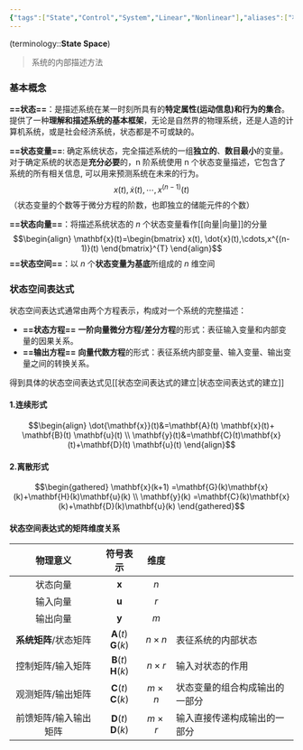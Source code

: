 ```yaml
---
{"tags":["State","Control","System","Linear","Nonlinear"],"aliases":["状态","状态空间方程","状态空间表达式"],"dg-publish":true,"dg-path":"自动控制原理/状态空间.md","Level":1,"permalink":"/自动控制原理/状态空间/","dgPassFrontmatter":true,"noteIcon":"","created":"2024-09-04T12:29:34.093+08:00","updated":"2024-12-01T20:51:02.491+08:00"}
---
```



(terminology::**State Space**)   
>系统的内部描述方法

### 基本概念
**==状态==**：是描述系统在某一时刻所具有的**特定属性(运动信息)和行为的集合**。
提供了一种**理解和描述系统的基本框架**，无论是自然界的物理系统，还是人造的计算机系统，或是社会经济系统，状态都是不可或缺的。

**==状态变量==**:  确定系统状态，完全描述系统的一组**独立的**、**数目最小**的变量。
对于确定系统的状态是**充分必要**的，n 阶系统使用 n 个状态变量描述，它包含了系统的所有相关信息, 可以用来预测系统在未来的行为。
$$x(t), \dot{x}(t),\cdots,x^{(n-1)}(t)$$
（状态变量的个数等于微分方程的阶数，也即独立的储能元件的个数）

**==状态向量==**：将描述系统状态的 $n$ 个状态变量看作[[向量\|向量]]的分量
$$\begin{align}
\mathbf{x}(t)=\begin{bmatrix}
x(t), \dot{x}(t),\cdots,x^{(n-1)}(t)
\end{bmatrix}^{T}
\end{align}$$
**==状态空间==**：以 $n$ 个**状态变量为基底**所组成的 $n$ 维空间

### 状态空间表达式
状态空间表达式通常由两个方程表示，构成对一个系统的完整描述：
- **==状态方程==**   **一阶向量微分方程/差分方程**的形式：表征输入变量和内部变量的因果关系。
- **==输出方程==**  **向量代数方程**的形式：表征系统内部变量、输入变量、输出变量之间的转换关系。

得到具体的状态空间表达式见[[状态空间表达式的建立\|状态空间表达式的建立]]
#### 1.连续形式
$$\begin{align}
\dot{\mathbf{x}}(t)&=\mathbf{A}(t) \mathbf{x}(t)+ \mathbf{B}(t) \mathbf{u}(t) \\
\mathbf{y}(t)&=\mathbf{C}(t)\mathbf{x}(t)+\mathbf{D}(t) \mathbf{u}(t)
\end{align}$$
#### 2.离散形式
$$\begin{gathered}
  \mathbf{x}(k+1)  =\mathbf{G}(k)\mathbf{x}(k)+\mathbf{H}(k)\mathbf{u}(k) \\
 \mathbf{y}(k) =\mathbf{C}(k)\mathbf{x}(k)+\mathbf{D}(k)\mathbf{u}(k)
\end{gathered}$$

#### 状态空间表达式的矩阵维度关系

|     物理意义      |                符号表示                |     维度      |                 |
| :-----------: | :--------------------------------: | :---------: | --------------- |
|     状态向量      |            $\mathbf{x}$            |     $n$     |                 |
|     输入向量      |            $\mathbf{u}$            |     $r$     |                 |
|     输出向量      |            $\mathbf{y}$            |     $m$     |                 |
| **系统矩阵**/状态矩阵 | $\mathbf{A}(t)$   $\mathbf{G}(k)$  | $n\times n$ | 表征系统的内部状态       |
|   控制矩阵/输入矩阵   | $\mathbf{B}(t)$    $\mathbf{H}(k)$ | $n\times r$ | 输入对状态的作用        |
|   观测矩阵/输出矩阵   | $\mathbf{C}(t)$   $\mathbf{C}(k)$  | $m\times n$ | 状态变量的组合构成输出的一部分 |
|  前馈矩阵/输入输出矩阵  | $\mathbf{D}(t)$   $\mathbf{D}(k)$  | $m\times r$ | 输入直接传递构成输出的一部分  |

